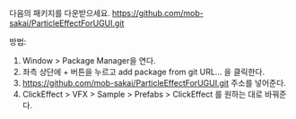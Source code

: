 다음의 패키지를 다운받으세요.
https://github.com/mob-sakai/ParticleEffectForUGUI.git

방법:
1. Window > Package Manager을 연다.
2. 좌측 상단에 + 버튼을 누르고 add package from git URL... 을 클릭한다.
3. https://github.com/mob-sakai/ParticleEffectForUGUI.git 주소를 넣어준다.
4. ClickEffect > VFX > Sample > Prefabs > ClickEffect 를 원하는 대로 바꿔준다.